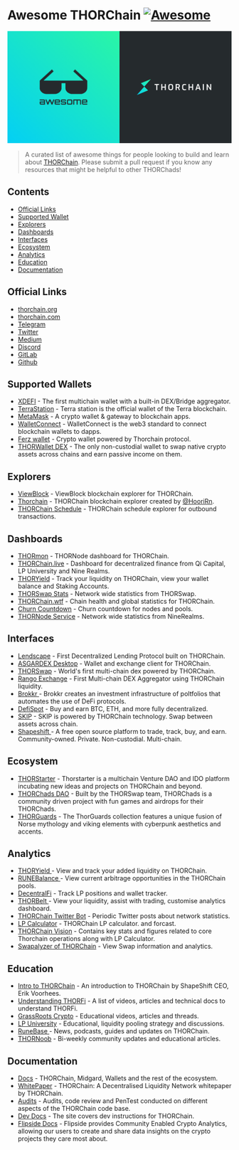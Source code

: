 # Awesome THORChain [![Awesome](https://awesome.re/badge.svg)](https://awesome.re)
![awesome-thorchain](./assets/awesome-thorchain.png)
> A curated list of awesome things for people looking to build and learn about [THORChain](https://thorchain.org).
> Please submit a pull request if you know any resources that might be helpful to other THORChads!
## Contents
- [Official Links](#official-links)
- [Supported Wallet](#supported-wallet)
- [Explorers](#explorers)
- [Dashboards](#dashboards)
- [Interfaces](#interfaces)
- [Ecosystem](#ecosystem)
- [Analytics](#analytics)
- [Education](#education)
- [Documentation](#documentation)
## Official Links
- [thorchain.org](http://thorchain.org)
- [thorchain.com](https://www.thorchain.com)
- [Telegram](https://t.me/thorchain_org) 
- [Twitter](https://twitter.com/THORchain) 
- [Medium](https://medium.com/thorchain)
- [Discord](https://discord.gg/dqEHTHkrc5)
- [GitLab](https://gitlab.com/thorchain)
- [Github](https://github.com/thorchain)
## Supported Wallets
- [XDEFI](https://www.xdefi.io/) - The first multichain wallet with a built-in DEX/Bridge aggregator.
- [TerraStation](https://station.terra.money/) - Terra station is the official wallet of the Terra blockchain.
- [MetaMask](https://metamask.io/) - A crypto wallet & gateway to blockchain apps.
- [WalletConnect](https://walletconnect.org/) - WalletConnect is the web3 standard to connect blockchain wallets to dapps.
- [Ferz wallet](https://ferz.com/) - Crypto wallet powered by Thorchain protocol.
- [THORWallet DEX](https://www.thorwallet.org/) - The only non-custodial wallet to swap native crypto assets across chains and earn passive income on them.
## Explorers
- [ViewBlock](https://viewblock.io/thorchain) - ViewBlock blockchain explorer for THORChain.
- [Thorchain](https://thorchain.net/) - THORChain blockchain explorer created by [@HooriRn](https://github.com/HooriRn).
- [THORChain Schedule](https://thorchain-scheduled-tx.web.app/) - THORChain schedule explorer for outbound transactions.
## Dashboards
- [THORmon](https://thorchain.network/) - THORNode dashboard for THORChain.
- [THORChain.live](https://thorchain.live/) - Dashboard for decentralized finance from Qi Capital, LP University and Nine Realms.
- [THORYield](https://app.thoryield.com/dashboard) - Track your liquidity on THORChain, view your wallet balance and Staking Accounts.
- [THORSwap Stats](https://app.thorswap.finance/stats) - Network wide statistics from THORSwap.
- [THORChain.wtf](https://thorchain.wtf/) - Chain health and global statistics for THORChain.
- [Churn Countdown](https://veado.github.io/thorchain-churn-countdown/) - Churn countdown for nodes and pools.
- [THORNode Service](https://dashboards.ninerealms.com/#thornode-service) - Network wide statistics from NineRealms.
## Interfaces
- [Lendscape](https://lendscape.so/) - First Decentralized Lending Protocol built on THORChain.
- [ASGARDEX Desktop](https://github.com/thorchain/asgardex-electron/releases/) - Wallet and exchange client for THORChain.
- [THORSwap](https://thorswap.finance) - World's first multi-chain dex powered by THORChain.
- [Rango Exchange](https://rango.exchange) - First Multi-chain DEX Aggregator using THORChain liquidity.
- [Brokkr ](https://app.brokkr.finance/#/)- Brokkr creates an investment infrastructure of poltfolios that automates the use of DeFi protocols.
- [DefiSpot](https://www.defispot.com/trade) - Buy and earn BTC, ETH, and more fully decentralized.
- [SKIP](https://app.skip.exchange/) - SKIP is powered by THORChain technology. Swap between assets across chain.
- [Shapeshift ](https://shapeshift.com)- A free open source platform to trade, track, buy, and earn. Community-owned. Private. Non-custodial. Multi-chain. 
## Ecosystem
- [THORStarter](https://thorstarter.org/) - Thorstarter is a multichain Venture DAO and IDO platform incubating new ideas and projects on THORChain and beyond.
- [THORChads DAO](https://thorchads.com/) - Built by the THORSwap team, THORChads is a community driven project with fun games and airdrops for their THORChads.
- [THORGuards](https://www.thorguards.com/) - The ThorGuards collection features a unique fusion of Norse mythology and viking elements with cyberpunk aesthetics and accents.
## Analytics
- [THORYield ](https://app.thoryield.com)- View and track your added liquidity on THORChain.
- [RUNEBalance ](https://www.runebalance.com/#/pools) - View current arbitrage opportunities in the THORChain pools.
- [DecentralFi](https://decentralfi.io) - Track LP positions and wallet tracker.
- [THORBelt ](https://www.thorbelt.com) - View your liquidity, assist with trading, customise analytics dashboard.
- [THORChain Twitter Bot](https://twitter.com/thor_bot) - Periodic Twitter posts about network statistics.
- [LP Calculator](https://science.flipsidecrypto.com/thorchain/) - THORChain LP calculator. and forcast.
- [THORChain Vision](https://thorchain.vision/console) - Contains key stats and figures related to core Thorchain operations along with LP Calculator.
- [Swapalyzer of THORChain](https://swapalyzer.ofthor.com) - View Swap information and analytics.
## Education
- [Intro to THORChain](https://erikvoorhees.medium.com/an-introduction-to-thorchain-for-bitcoiners-3f621bf0028e) - An introduction to THORChain by ShapeShift CEO, Erik Voorhees.
- [Understanding THORFi](https://thorchain.org/getting-started/thorfi#docs) - A list of videos, articles and technical docs to understand THORFi.
- [GrassRoots Crypto](https://grassrootscrypto.io/) - Educational videos, articles and threads.
- [LP University](https://discord.gg/7q4cvFBf5k) - Educational, liquidity pooling strategy and discussions.
- [RuneBase ](https://www.runebase.org) - News, podcasts, guides and updates on THORChain.
- [THORNoob](https://medium.com/@THORNoob) - Bi-weekly community updates and educational articles.
## Documentation
- [Docs](https://docs.thorchain.org) - THORChain, Midgard, Wallets and the rest of the ecosystem.
- [WhitePaper](https://github.com/thorchain/Resources/blob/master/Whitepapers/THORChain-Whitepaper-May2020.pdf) - THORChain: A Decentralised Liquidity Network whitepaper by THORChain.
- [Audits](https://github.com/thorchain/Resources/tree/master/Audits) - Audits, code review and PenTest conducted on different aspects of the THORChain code base.
- [Dev Docs](https://dev.thorchain.org/) - The site covers dev instructions for THORChain.
- [Flipside Docs](https://docs.flipsidecrypto.com/our-data/tables/thorchain-tables) - Flipside provides Community Enabled Crypto Analytics, allowing our users to create and share data insights on the crypto projects they care most about.